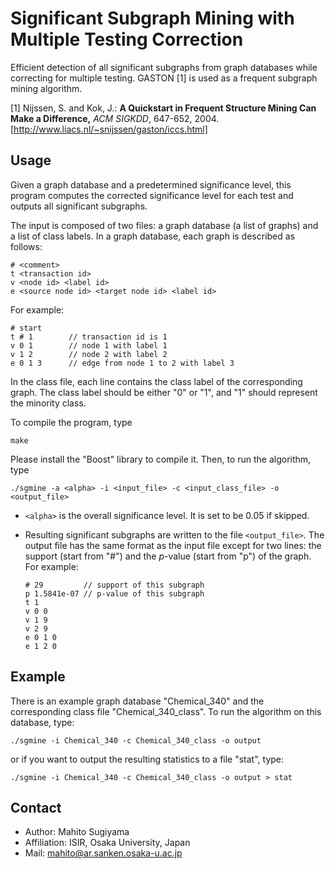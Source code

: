 Significant Subgraph Mining with Multiple Testing Correction
============================================================

Efficient detection of all significant subgraphs from graph databases while correcting for multiple testing.
GASTON [1] is used as a frequent subgraph mining algorithm.

[1] Nijssen, S. and Kok, J.: **A Quickstart in Frequent Structure Mining Can
  Make a Difference,** *ACM SIGKDD*, 647-652, 2004. [http://www.liacs.nl/~snijssen/gaston/iccs.html]


Usage
-----

Given a graph database and a predetermined significance level, this program computes the corrected significance level for each test and outputs all significant subgraphs.

The input is composed of two files: a graph database (a list of graphs) and a list of class labels.
In a graph database, each graph is described as follows:

```
# <comment>
t <transaction id>
v <node id> <label id>
e <source node id> <target node id> <label id>
```

For example:

```
# start  
t # 1        // transaction id is 1
v 0 1        // node 1 with label 1
v 1 2        // node 2 with label 2
e 0 1 3      // edge from node 1 to 2 with label 3
```

In the class file, each line contains the class label of the corresponding graph.
The class label should be either "0" or "1", and "1" should represent the minority class.


To compile the program, type

```
make
```
Please install the "Boost" library to compile it.
Then, to run the algorithm, type

```
./sgmine -a <alpha> -i <input_file> -c <input_class_file> -o <output_file>
```

* `<alpha>` is the overall significance level. It is set to be 0.05 if skipped.
* Resulting significant subgraphs are written to the file `<output_file>`. The output file has the same format as the input file except for two lines: the support (start from "\#") and the *p*-value (start from "p") of the graph. For example:

  ```
  # 29         // support of this subgraph
  p 1.5841e-07 // p-value of this subgraph
  t 1
  v 0 0
  v 1 9
  v 2 9
  e 0 1 0
  e 1 2 0
  ```

Example
-------

There is an example graph database "Chemical_340" and the corresponding class file "Chemical_340_class". To run the algorithm on this database, type:

```
./sgmine -i Chemical_340 -c Chemical_340_class -o output
```

or if you want to output the resulting statistics to a file "stat", type:

```
./sgmine -i Chemical_340 -c Chemical_340_class -o output > stat
```


Contact
-------

* Author: Mahito Sugiyama
* Affiliation: ISIR, Osaka University, Japan
* Mail: mahito@ar.sanken.osaka-u.ac.jp
